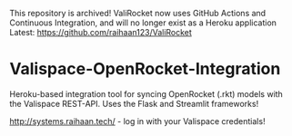 This repository is archived! ValiRocket now uses GitHub Actions and Continuous Integration, and will no longer exist as a Heroku application
Latest: https://github.com/raihaan123/ValiRocket

# Valispace-OpenRocket-Integration
Heroku-based integration tool for syncing OpenRocket (.rkt) models with the Valispace REST-API. Uses the Flask and Streamlit frameworks!

http://systems.raihaan.tech/ - log in with your Valispace credentials!
